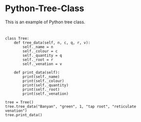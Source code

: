 # Python-Tree-Class
This is an example of Python tree class.
#

    class Tree:
        def tree_data(self, n, c, q, r, v):
            self._name = n
            self._colour = c
            self._quantity = q
            self._root = r
            self._venation = v
            
        def print_data(self):
            print(self._name)
            print(self._colour)
            print(self._quantity)
            print(self._root)
            print(self._venation)

    tree = Tree()
    tree.tree_data("Banyan", "green", 1, "tap root", "reticulate venation")
    tree.print_data()
